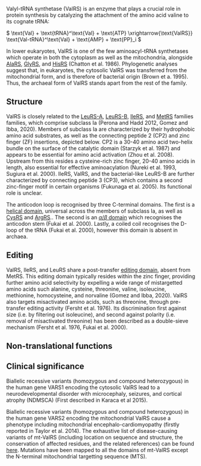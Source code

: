 
Valyl-tRNA synthetase (ValRS) is an enzyme that plays a crucial role in protein synthesis by catalyzing the attachment of the amino acid valine to its cognate tRNA:




$ \text{Val} + \text{tRNA}^\text{Val} + \text{ATP} \xrightarrow{\text{ValRS}} \text{Val-tRNA}^\text{Val} + \text{AMP} + \text{PP}_i  $



In lower eukaryotes, ValRS is one of the few aminoacyl-tRNA synthetases which operate in both the cytoplasm as well as the mitochondria, alongside [AlaRS](/class2/ala), [GlyRS](/class2/gly3), and [HisRS](/class2/his) (Chatton et al. 1986).
Phylogenetic analyses suggest that, in eukaryotes, the cytosolic ValRS was transferred from the mitochondrial form, and is therefore of bacterial origin (Brown et a. 1995).
Thus, the archaeal form of ValRS stands apart from the rest of the family.




## Structure


ValRS is closely related to the [LeuRS-A](/class1/leu2), [LeuRS-B](/class1/leu1), [IleRS](/class1/ile), and [MetRS](/class1/met) families families, which comprise 
subclass Ia (Perona and Hadd 2012, Gomez and Ibba, 2020). Members of subclass Ia are characterized by their hydrophobic amino acid substrates, as well as the connecting peptide 2 (CP2) and zinc finger (ZF) insertions, depicted below. 
CP2 is a 30-40 amino acid two-helix bundle on the surface of the catalytic domain (Starzyk et al. 1987) and appears to be essential for amino acid activation (Zhou et al. 2008). 
Upstream from this resides a cysteine-rich zinc finger, 20-40 amino acids in length, also essential for effective aminoacylation (Nureki et al. 1993, Sugiura et al. 2000). 
IleRS, ValRS, and the bacterial-like LeuRS-B are further characterized by connecting peptide 3 (CP3), which contains a second zinc-finger motif in certain organisms (Fukunaga et al. 2005).
Its functional role is unclear. 


The anticodon loop is recognised by three C-terminal domains.
The first is a [helical domain](/superfamily/class1/Anticodon_binding_domain_CRIMVL), universal across the members of subclass Ia, as well as [CysRS](/class1/cys) and [ArgRS](/class1/arg)..
The second is an [$\alpha$/$\beta$ domain](/superfamily/class1/C-terminal_junction_domain) which recognises the anticodon stem (Fukai et al. 2000).
Lastly, a coiled coil recognises the D-loop of the tRNA (Fukai et al. 2000), however this domain is absent in archaea.





## Editing

ValRS,	IleRS, and LeuRS share a post-transfer [editing domain](/superfamily/class1/Editing_domain_1a), absent from MetRS.
This editing domain typically resides within the zinc finger, providing further amino acid selectivity by expelling a wide range of mistargetted amino acids 
such alanine, cysteine, threonine, valine, isoleucine, methionine, homocysteine, and norvaline (Gomez and Ibba, 2020).
ValRS also targets misactivated amino acids, such as threonine, through pre-transfer editing activity (Fersht et al. 1976). 
Its discrimination first against size (i.e. by filtering out isoleucine), and second against polarity (i.e. removal of misactivated threonine) has been described as a double-sieve mechanism (Fersht et al. 1976, Fukai et al. 2000).




## Non-translational functions



## Clinical significance

Biallelic recessive variants (homozygous and compound heterozygous) in the human gene VARS1 encoding the cytosolic ValRS lead to a neurodevelopmental disorder with microcephaly, seizures, and cortical atrophy (NDMSCA) (First described in Karaca et al 2015). 

Biallelic recessive variants (homozygous and compound heterozygous) in the human gene VARS2 encoding the mitochondrial ValRS cause a phenotype including mitochondrial encephalo-cardiomyopathy (firstly reported in Taylor et al. 2014). The exhaustive list of disease-causing variants of mt-ValRS (including location on sequence and structure, the conservation of affected residues, and the related references) can be found [here](http://misynpat.org/misynpat/PageMaker.rvt?name=VARS2). Mutations have been mapped to all the domains of mt-ValRS except the N-terminal mitochondrial targetting sequence (MTS).

